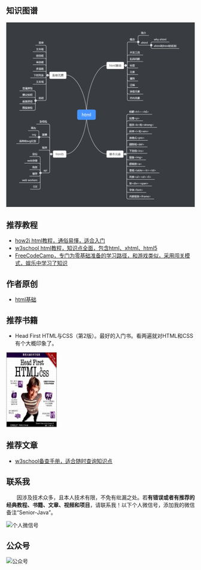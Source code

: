 ## 知识图谱
![html思维导图](html/pics/html思维导图.png)
## 推荐教程
- [how2j html教程，通俗易懂，适合入门](http://how2j.cn/k/html/html-tutorial/175.html)
- [w3school html教程，知识点全面，包含html、xhtml、html5](http://www.w3school.com.cn/html/index.asp)
- [FreeCodeCamp，专门为零基础准备的学习路径，和游戏类似，采用闯关模式，娱乐中学习了知识](freecodecamp.cn/)

## 作者原创

- [html基础](article/front/html/html基础.md)

## 推荐书籍

- Head First HTML与CSS（第2版）。最好的入门书。看两遍就对HTML和CSS有个大概印象了。

<img src="article/front/html/pics/s28988547.jpg" alt="HTML5 Programming（中文版）"  width="135" height="200">


## 推荐文章

- [w3school备查手册，适合随时查询知识点](http://www.w3school.com.cn/tags/html_ref_byfunc.asp)


## 联系我
　　因涉及技术众多，且本人技术有限，不免有纰漏之处。若**有错误或者有推荐的经典教程、书籍、文章、视频和项目**，请联系我！以下个人微信号，添加我的微信备注“Senior-Java”。

<img src="http://coderzcr.gitee.io/sensor-java-picture/pictures/mmqrcode1564277983207.png" width="200" alt="个人微信号" />


## 公众号

![公众号](http://coderzcr.gitee.io/sensor-java-picture/pictures/稿定设计导出-20190728-180717.png)



